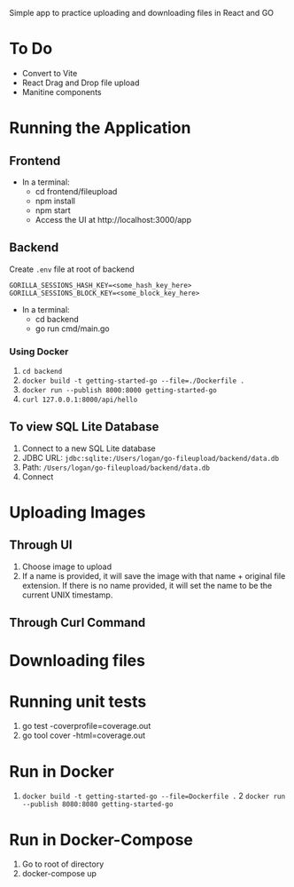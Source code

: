 Simple app to practice uploading and downloading files in React and GO

# To Do

- Convert to Vite
- React Drag and Drop file upload
- Manitine components

# Running the Application

## Frontend

- In a terminal:
    - cd frontend/fileupload
    - npm install
    - npm start
    - Access the UI at http://localhost:3000/app

## Backend

Create ```.env``` file at root of backend

```
GORILLA_SESSIONS_HASH_KEY=<some_hash_key_here>
GORILLA_SESSIONS_BLOCK_KEY=<some_block_key_here>
```

- In a terminal:
    - cd backend
    - go run cmd/main.go

### Using Docker

1. ```cd backend```
2. ```docker build -t getting-started-go --file=./Dockerfile .```
3. ```docker run --publish 8000:8000 getting-started-go```
4. ```curl 127.0.0.1:8000/api/hello```

## To view SQL Lite Database

1. Connect to a new SQL Lite database
2. JDBC URL: ```jdbc:sqlite:/Users/logan/go-fileupload/backend/data.db```
3. Path: ```/Users/logan/go-fileupload/backend/data.db```
4. Connect

# Uploading Images
## Through UI

1. Choose image to upload
2. If a name is provided, it will save the image with that name + original file extension. If there is no name provided, it will set the name to be the current UNIX timestamp.

## Through Curl Command

# Downloading files

# Running unit tests

1. go test -coverprofile=coverage.out
2. go tool cover -html=coverage.out

# Run in Docker

1. ```docker build -t getting-started-go --file=Dockerfile .```
2 ```docker run --publish 8080:8080 getting-started-go```

# Run in Docker-Compose

1. Go to root of directory
2. docker-compose up